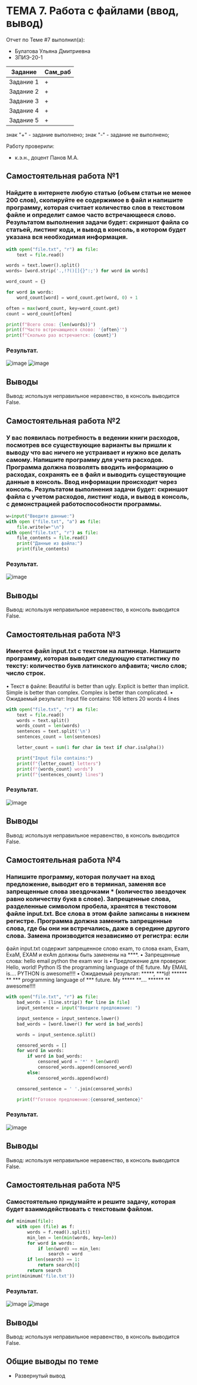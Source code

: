 # ТЕМА 7. Работа с файлами (ввод, вывод) 
Отчет по Теме #7 выполнил(а):
- Булатова Ульяна Дмитриевна
- ЗПИЭ-20-1

| Задание | Сам_раб | 
| ------ | ------ | 
| Задание 1 | + | 
| Задание 2 | + | 
| Задание 3 | + | 
| Задание 4 | + | 
| Задание 5 | + | 

знак "+" - задание выполнено; знак "-" - задание не выполнено;

Работу проверили:
- к.э.н., доцент Панов М.А.

## Самостоятельная работа №1
###	Найдите в интернете любую статью (объем статьи не менее 200 слов), скопируйте ее содержимое в файл и напишите программу, которая считает количество слов в текстовом файле и определит самое часто встречающееся слово. Результатом выполнения задачи будет: скриншот файла со статьей, листинг кода, и вывод в консоль, в котором будет указана вся необходимая информация.

```python
with open("file.txt", "r") as file:
    text = file.read()

words = text.lower().split()
words= [word.strip('.,!?()[]{}":;') for word in words]

word_count = {}

for word in words:
    word_count[word] = word_count.get(word, 0) + 1

often = max(word_count, key=word_count.get)
count = word_count[often]

print(f"Всего слов: {len(words)}")
print(f"Часто встречающиеся слово: '{often}'")
print(f"Сколько раз встречается: {count}")
```
### Результат.
![image](https://github.com/Capriceulia/lab/assets/95130454/b041cfa1-a528-4455-91b5-54c969c4a627)
![image](https://github.com/Capriceulia/lab/assets/95130454/e03eed36-939d-46f9-993c-5cf52b003501)

## Выводы

Вывод: используя неправильное неравенство, в консоль выводится False.


## Самостоятельная работа №2
###	У вас появилась потребность в ведении книги расходов, посмотрев все существующие варианты вы пришли к выводу что вас ничего не устраивает и нужно все делать самому. Напишите программу для учета расходов. Программа должна позволять вводить информацию о расходах, сохранять ее в файл и выводить существующие данные в консоль. Ввод информации происходит через консоль. Результатом выполнения задачи будет: скриншот файла с учетом расходов, листинг кода, и вывод в консоль, с демонстрацией работоспособности программы.

```python
w=input("Введите данные:")
with open ("file.txt", "a") as file:
    file.write(w+"\n")
with open("file.txt", "r") as file:
    file_contents = file.read()
    print("Данные из файла:")
    print(file_contents)
```

### Результат.
![image](https://github.com/Capriceulia/lab/assets/95130454/bdc520a4-bd2d-4580-a9c0-df50c0b6ff8d)

## Выводы

Вывод: используя неправильное неравенство, в консоль выводится False.


## Самостоятельная работа №3
###	Имеется файл input.txt с текстом на латинице. Напишите программу, которая выводит следующую статистику по тексту: количество букв латинского алфавита; число слов; число строк.
•	Текст в файле: Beautiful is better than ugly. Explicit is better than implicit. Simple is better than complex.
Complex is better than complicated.
•	Ожидаемый результат: Input file contains:
108 letters
20 words
4 lines


```python
with open("file.txt", "r") as file:
    text = file.read()
    words = text.split()
    words_count = len(words)
    sentences = text.split('\n')
    sentences_count = len(sentences)

    letter_count = sum(1 for char in text if char.isalpha())

    print("Input file contains:")
    print(f"{letter_count} letters")
    print(f"{words_count} words")
    print(f"{sentences_count} lines")
```
### Результат.
![image](https://github.com/Capriceulia/lab/assets/95130454/1c8f1dde-3c75-43ca-a677-9fca56e6cfba)

## Выводы

Вывод: используя неправильное неравенство, в консоль выводится False.

## Самостоятельная работа №4
###	Напишите программу, которая получает на вход предложение, выводит его в терминал, заменяя все запрещенные слова звездочками * (количество звездочек равно количеству букв в слове). Запрещенные слова, разделенные символом пробела, хранятся в текстовом файле input.txt. Все слова в этом файле записаны в нижнем регистре. Программа должна заменить запрещенные слова, где бы они ни встречались, даже в середине другого слова. Замена производится независимо от регистра: если
файл input.txt содержит запрещенное слово exam, то слова exam, Exam, ExaM, EXAM и exAm должны быть заменены на ****.
•	Запрещенные слова:
hello email python the exam wor is
•	Предложение для проверки:
Hello, world! Python IS the programming language of thE future. My EMAIL is....
PYTHON is awesome!!!!
•	Ожидаемый результат:
*****, ***ld! ****** ** *** programming language of *** future. My
***** **....
****** ** awesome!!!!

```python
with open("file.txt", "r") as file:
    bad_words = [line.strip() for line in file]
    input_sentence = input("Введите предложение: ")

    input_sentence = input_sentence.lower()
    bad_words = [word.lower() for word in bad_words]

    words = input_sentence.split()

    censored_words = []
    for word in words:
        if word in bad_words:
            censored_word = '*' * len(word)
            censored_words.append(censored_word)
        else:
            censored_words.append(word)

    censored_sentence = ' '.join(censored_words)

    print(f"Готовое предложение:{censored_sentence}"
```
### Результат.
![image](https://github.com/Capriceulia/lab/assets/95130454/4e00388a-a175-4152-9afb-05eb556d35ef)

## Выводы

Вывод: используя неправильное неравенство, в консоль выводится False.

## Самостоятельная работа №5
###	Самостоятельно придумайте и решите задачу, которая будет взаимодействовать с текстовым файлом.

```python
def minimum(file):
    with open (file) as f:
        words = f.read().split()
        min_len = len(min(words, key=len))
        for word in words:
            if len(word) == min_len:
                search = word
        if len(search) == 1:
            return search[0]
        return search
print(minimum('file.txt'))
```
### Результат.
![image](https://github.com/Capriceulia/lab/assets/95130454/f8d3b557-b829-4575-9ab9-06ab76c1e9a4)
![image](https://github.com/Capriceulia/lab/assets/95130454/57dd2b83-706e-4dbc-b895-1c56cfebfafa)

## Выводы

Вывод: используя неправильное неравенство, в консоль выводится False.

## Общие выводы по теме
- Развернутый вывод
